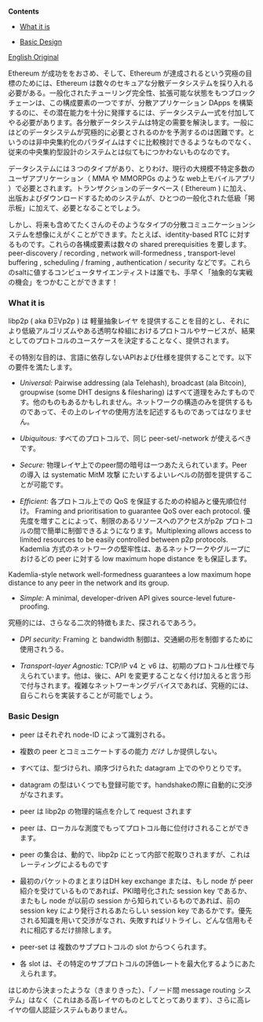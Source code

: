 <!-- START doctoc generated TOC please keep comment here to allow auto update -->

<!-- DON'T EDIT THIS SECTION, INSTEAD RE-RUN doctoc TO UPDATE -->

**Contents**



- [What it is](#what-it-is)

- [Basic Design](#basic-design)



<!-- END doctoc generated TOC please keep comment here to allow auto update -->



[English Original](http://wikijs.ethereum.wiki/libp2p-Whitepaper)



Ethereum が成功ををおさめ、そして、Ethereum が達成されるという究極の目標のためには、Ethereum は数々のセキュアな分散データシステムを採り入れる必要がある。一般化されたチューリング完全性、拡張可能な状態をもつブロックチェーンは、この構成要素の一つですが、分散アプリケーション DApps を構築するのに、その潜在能力を十分に発揮するには、データシステム一式を付加してやる必要があります。各分散データシステムは特定の需要を解決します。一般にはどのデータシステムが究極的に必要とされるのかを予測するのは困難です。というのは非中央集約化のパラダイムはすぐに比較検討できるようなものでなく、従来の中央集約型設計のシステムとは似てもにつかわないものなのです。



データシステムには３つのタイプがあり、とりわけ、現行の大規模不特定多数のユーザアプリケーション（ MMA や MMORPGs のような web上モバイルアプリ ）で必要とされます。トランザクションのデータベース ( Ethereum ) に加え、出版およびダウンロードするためのシステムが、ひとつの一般化された低級「掲示板」に加えて、必要となることでしょう。



しかし、将来も含めてたくさんのそのようなタイプの分散コミュニケーションシステムを想像にえがくことができます。たとえば、identity-based RTC に対するものです。これらの各構成要素は数々の shared prerequisities を要します。 peer-discovery / recording , network will-formedness , transport-level buffering , scheduling / framing , authentication / security などです。これらのsaltに値するコンピュータサイエンティストは誰でも、手早く「抽象的な実戦の機会」をつかむことができます！  



### What it is



libp2p ( aka ÐΞVp2p ) は 軽量抽象レイヤ を提供することを目的とし、それにより低級アルゴリズムやある透明な枠組におけるプロトコルやサービスが、結果としてのプロトコルのユースケースを決定することなく、提供されます。



その特別な目的は、言語に依存しないAPIおよび仕様を提供することです。以下の要件を満たします。



- *Universal:* Pairwise addressing (ala Telehash), broadcast (ala Bitcoin), groupwise (some DHT designs & filesharing) はすべて道理をみたすものです。他のものもあるかもしれません。ネットワークの構造のみを提供するものであって、その上のレイヤの使用方法を記述するものであってはなりません。

- *Ubiquitous:* すべてのプロトコルで、同じ peer-set/-network が使えるべきです。

- *Secure:* 物理レイヤ上でのpeer間の暗号は一つあたえられています。Peer の導入 は systematic MitM 攻撃 にたいするよいレベルの防御を提供することが可能です。 

- *Efficient:* 各プロトコル上での QoS を保証するための枠組みと優先順位付け。 Framing and prioritisation to guarantee QoS over each protocol. 優先度を増すことによって、制限のあるリソースへのアクセスがp2p プロトコルの間で簡単に制御できるようになります。Multiplexing allows access to limited resources to be easily controlled between p2p protocols. Kademlia 方式のネットワークの堅牢性は、あるネットワークやグループにおけるどの peer に対する low maximum hope distance をも保証します。

Kademlia-style network well-formedness guarantees a low maximum hope distance to any peer in the network and its group.

- *Simple:* A minimal, developer-driven API gives source-level future-proofing.



究極的には、さらなる二次的特徴もまた、探されるであろう。

- *DPI security:* Framing と bandwidth 制御は、交通網の形を制御するために使用されうる。

- *Transport-layer Agnostic:* TCP/IP v4 と v6 は、初期のプロトコル仕様で与えられています。他は、後に、API を変更することなく付け加えると言う形で付与されます。複雑なネットワーキングデバイスであれば、究極的には、自らこれらを実装することが可能でしょう。



### Basic Design



- peer はそれぞれ node-ID によって識別される。

- 複数の peer とコミュニケートするの能力 *だけ* しか提供しない。

- すべては、型づけられ、順序づけられた datagram 上でのやりとりです。

- datagram の型はいくつでも登録可能です。handshakeの際に自動的に交渉がなされます。

- peer は libp2p の物理的端点を介して request されます

- peer は、ローカルな測度でもってプロトコル毎に位付けされることができます。

- peer の集合は、動的で、libp2p にとって内部で舵取りされますが、これはレーティングによるものです

- 最初のパケットのまとまりはDH key exchange または、もし node が peer 紹介を受けているものであれば、PKI暗号化された session key であるか、またもし node が以前の session から知られているものであれば、前の session key により発行されるあたらしい session key であるかです。優先される知識を用いて交渉がなされ、失敗すればリトライし、どんな信用もそれに相応するだけ排除します。

- peer-set は 複数のサブプロトコルの slot からつくられます。

- 各 slot は、その特定のサブプロトコルの評価レートを最大化するようにあたえられます。



はじめから決まったような（きまりきった）、「ノード間 message routing システム」はなく（これはある高レイヤのものとしてとってあります）、さらに高レイヤの個人認証システムもありません。
